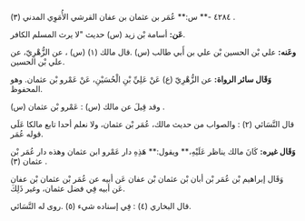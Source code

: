 ٤٢٨٤ -** س:** عُمَر بن عثمان بن عفان القرشي الأُمَوِي المدني (٣) .

**عَن:** أسامة بْن زيد (س) حديث "لا يرث المسلم الكافر.

**وعَنه:** علي بْن الحسين بْن علي بن أَبي طالب (س) .قال مالك (١) (س) ، عن الزُّهْرِيّ، عن علي بْن الحسين.

**وَقَال سائر الرواة:** عن الزُّهْرِيّ (ع) عَنْ عَلِيِّ بْنِ الْحُسَيْنِ، عَنْ عَمْرو بْن عثمان. وهو المحفوظ.

وقد قِيلَ عن مالك (س) : عَمْرو بْن عثمان (س) .

قال النَّسَائي (٢) : والصواب من حديث مالك، عُمَر بْن عثمان، ولا نعلم أحدا تابع مالكا عَلَى قوله عُمَر.

**وَقَال غيره:** كَانَ مالك يناظر عَلَيْهِ،** ويقول:** هَذِهِ دار عَمْرو ابن عثمان وهذه دار عُمَر بْن عثمان (٣) .

وَقَال إبراهيم بْن عُمَر بْن أبان بْن عثمان بْن عفان عَن أبيه عن عُمَر بْن عثمان بْن عفان عَن أبيه فِي فضل عثمان، وغير ذَلِكَ.

قال البخاري (٤) : فِي إسناده شيء (٥) .روى له النَّسَائي.